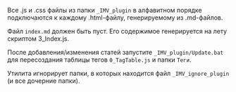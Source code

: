 Все .js и .css файлы из папки `_IMV_plugin` в алфавитном порядке подключаются к каждому .html-файлу, генерируемому из .md-файлов.

Файл `index.md` должен быть пуст. Его содержимое генерируется на лету скриптом 3_Index.js.

После добавления/изменения статей запустите `_IMV_plugin/Update.bat` для пересоздания таблицы тегов `0_TagTable.js` и папки `Теги`.

Утилита игнорирует папки, в которых находится файл `_IMV_ignore_plugin` (и все дочерние папки).

